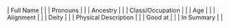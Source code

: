 | Full Name |  |
| Pronouns |  | 
| Ancestry |  | 
| Class/Occupation |  |
| Age |  | 
| Alignment |  |
| Deity |  | 
| Physical Description |  | 
| Good at |  | 
| In Summary |  | 